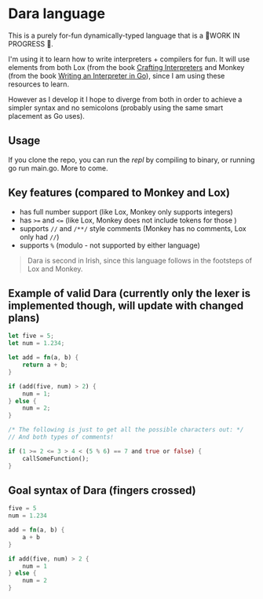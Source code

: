 # Dara language

This is a purely for-fun dynamically-typed language that is a 🚧WORK IN PROGRESS 🚧.

I'm using it to learn how to write interpreters + compilers for fun. It will use
elements from both Lox (from the book
[Crafting Interpreters](https://craftinginterpreters.com/) and Monkey (from the
book [Writing an Interpreter in Go](https://interpreterbook.com/)), since I am
using these resources to learn.

However as I develop it I hope to diverge from both in order to achieve a
simpler syntax and no semicolons (probably using the same smart placement as Go
uses).

## Usage

If you clone the repo, you can run the _repl_ by compiling to binary, or running
go run main.go. More to come.

## Key features (compared to Monkey and Lox)

- has full number support (like Lox, Monkey only supports integers)
- has `>=` and `<=` (like Lox, Monkey does not include tokens for those )
- supports `//` and `/**/` style comments (Monkey has no comments, Lox only had `//`)
- supports `%` (modulo - not supported by either language)

> Dara is second in Irish, since this language follows in the footsteps of Lox
> and Monkey.

## Example of valid Dara (currently only the lexer is implemented though, will update with changed plans)

```rust
let five = 5;
let num = 1.234;

let add = fn(a, b) {
    return a + b;
}

if (add(five, num) > 2) {
    num = 1;
} else {
    num = 2;
}

/* The following is just to get all the possible characters out: */
// And both types of comments!

if (1 >= 2 <= 3 > 4 < (5 % 6) == 7 and true or false) {
    callSomeFunction();
}
```

## Goal syntax of Dara (fingers crossed)

```rust
five = 5
num = 1.234

add = fn(a, b) {
    a + b
}

if add(five, num) > 2 {
    num = 1
} else {
    num = 2
}
```
